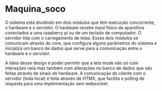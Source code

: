 # Maquina_soco

O sistema está dividindo em dois módulos que têm execução concorrente, o hardware e o servidor. O hardware recebe input físico de aparelhos conectados a uma raspberry pi ou de um teclado de computador. O servidor lida com o carregamento de telas.
Esses dois módulos se comunicam através do core, que configura alguns parâmetros do sistema e inicializa um banco de dados que serve para a comunicação entre o hardware e o servidor.

A ideia desse design é poder permitir que a tela mude não só com interações nela mas também com alterações no banco de dados que são feitas através de sinais de hardware. A comunicação do cliente com o servidor (toda local) é feita através de HTMX, que facilita o polling de requests para uma implementação sem websocket.